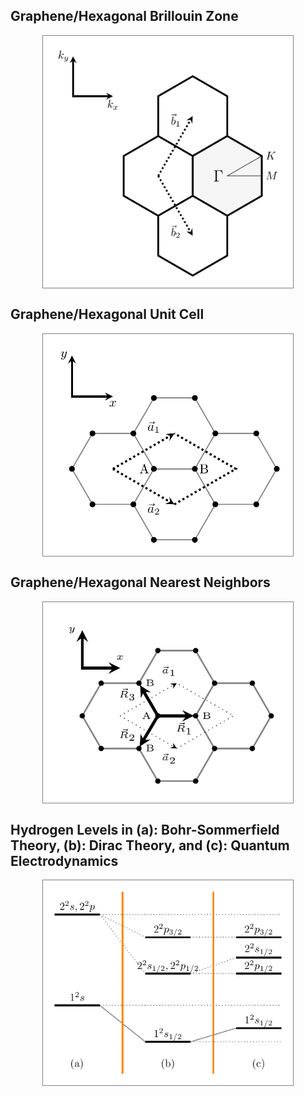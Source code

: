 ## Graphene/Hexagonal Brillouin Zone
<img src="https://raw.githubusercontent.com/mirzaakbarali/tikz/main/png_figures/graphenebrillouinzone.png" alt="Graphene/Hexagonal Brillouin Zone PNG" style="border: 1px solid gray; width: 400px; display: block; margin: auto;">

## Graphene/Hexagonal Unit Cell
<img src="https://raw.githubusercontent.com/mirzaakbarali/tikz/main/png_figures/grapheneunitcell.png" alt="Graphene/Hexagonal Unit Cell PNG" style="border: 1px solid gray; width: 400px; display: block; margin: auto;">

## Graphene/Hexagonal Nearest Neighbors
<img src="https://raw.githubusercontent.com/mirzaakbarali/tikz/main/png_figures/graphenenearestneighbors.png" alt="Graphene/Hexagonal Nearest Neighbors PNG" style="border: 1px solid gray; width: 400px; display: block; margin: auto;">

## Hydrogen Levels in (a): Bohr-Sommerfield Theory,  (b): Dirac Theory, and (c): Quantum Electrodynamics
<img src="https://raw.githubusercontent.com/mirzaakbarali/tikz/main/png_figures/Hydrogen_Energy_Levels.png" alt="Graphene/Hexagonal Nearest Neighbors PNG" style="border: 1px solid gray; width: 400px; display: block; margin: auto;">


